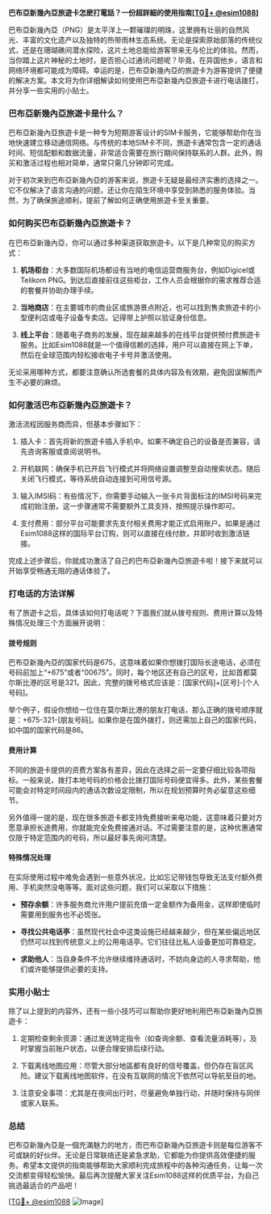 **巴布亞新幾內亞旅遊卡怎麽打電話？一份超詳細的使用指南[[TG💪+ @esim1088](https://t.me/s/esim1088)]**

巴布亞新幾內亞（PNG）是太平洋上一颗璀璨的明珠，这里拥有壮丽的自然风光、丰富的文化遗产以及独特的热带雨林生态系统。无论是探索原始部落的传统仪式，还是在珊瑚礁间潜水探险，这片土地总能给游客带来无与伦比的体验。然而，当你踏上这片神秘的土地时，是否担心过通讯问题呢？毕竟，在异国他乡，语言和网络环境都可能成为障碍。幸运的是，巴布亞新幾內亞的旅遊卡为游客提供了便捷的解决方案。本文将为你详细解读如何使用巴布亞新幾內亞旅遊卡进行电话拨打，并分享一些实用的小贴士。

### 巴布亞新幾內亞旅遊卡是什么？

巴布亞新幾內亞旅遊卡是一种专为短期游客设计的SIM卡服务，它能够帮助你在当地快速建立移动通信网络。与传统的本地SIM卡不同，旅遊卡通常包含一定的通话时间、短信配额和数据流量，非常适合需要在旅行期间保持联系的人群。此外，购买和激活过程也相对简单，通常只需几分钟即可完成。

对于初次来到巴布亞新幾內亞的游客来说，旅遊卡无疑是最经济实惠的选择之一。它不仅解决了语言沟通的问题，还让你在陌生环境中享受到熟悉的服务体验。当然，为了确保旅途顺利，提前了解如何正确使用旅遊卡至关重要。

### 如何购买巴布亞新幾內亞旅遊卡？

在巴布亞新幾內亞，你可以通过多种渠道获取旅遊卡。以下是几种常见的购买方式：

1. **机场柜台**：大多数国际机场都设有当地的电信运营商服务台，例如Digicel或Telikom PNG。到达后直接前往这些柜台，工作人员会根据你的需求推荐合适的套餐并协助办理手续。
   
2. **当地商店**：在主要城市的商业区或旅游景点附近，也可以找到售卖旅遊卡的小型便利店或电子设备专卖店。记得带上护照以验证身份信息。

3. **线上平台**：随着电子商务的发展，现在越来越多的在线平台提供预付费旅遊卡服务。比如Esim1088就是一个值得信赖的选择，用户可以直接在网上下单，然后在全球范围内轻松接收电子卡号并激活使用。

无论采用哪种方式，都要注意确认所选套餐的具体内容及有效期，避免因误解而产生不必要的麻烦。

### 如何激活巴布亞新幾內亞旅遊卡？

激活流程因服务商而异，但基本步骤如下：

1. 插入卡：首先将新的旅遊卡插入手机中。如果不确定自己的设备是否兼容，请先咨询客服或查阅说明书。

2. 开机联网：确保手机已开启飞行模式并将网络设置调整至自动搜索状态。随后关闭飞行模式，等待系统自动连接到可用信号源。

3. 输入IMSI码：有些情况下，你需要手动输入一张卡片背面标注的IMSI号码来完成初始注册。这一步骤通常不需要额外工具支持，按照提示操作即可。

4. 支付费用：部分平台可能要求先支付相关费用才能正式启用账户。如果是通过Esim1088这样的国际平台订购，则可以直接在线付款，并即时收到激活链接。

完成上述步骤后，你就成功激活了自己的巴布亞新幾內亞旅遊卡啦！接下来就可以开始享受畅通无阻的通话体验了。

### 打电话的方法详解

有了旅遊卡之后，具体该如何打电话呢？下面我们就从拨号规则、费用计算以及特殊情况处理三个方面展开说明：

#### 拨号规则

巴布亞新幾內亞的国家代码是675，这意味着如果你想拨打国际长途电话，必须在号码前加上“+675”或者“00675”。同时，每个地区还有自己的区号，比如首都莫尔斯比港的区号是321。因此，完整的拨号格式应该是：[国家代码]+[区号]-[个人号码]。

举个例子，假设你想给一位住在莫尔斯比港的朋友打电话，那么正确的拨号顺序就是：+675-321-[朋友号码]。如果你是在国外拨打，则还需加上自己的国家代码，如中国的国家代码是86。

#### 费用计算

不同的旅遊卡提供的资费方案各有差异，因此在选择之前一定要仔细比较各项指标。一般来说，拨打本地号码的价格会比拨打国际号码便宜得多。此外，某些套餐可能会对特定时间段内的通话次数设定限制，所以在规划预算时务必留意这些细节。

另外值得一提的是，现在很多旅遊卡都支持免费接听来电功能，这意味着只要对方愿意承担长途费用，你就能完全免费接通对话。不过需要注意的是，这种优惠通常仅限于特定范围内的号码，所以最好事先询问清楚。

#### 特殊情况处理

在实际使用过程中难免会遇到一些意外状况，比如忘记带钱包导致无法支付额外费用、手机突然没电等等。面对这些问题，我们可以采取以下措施：

- **预存余额**：许多服务商允许用户提前充值一定金额作为备用金，这样即使临时需要用到服务也不必慌张。
  
- **寻找公共电话亭**：虽然现代社会中这类设施已经越来越少，但在某些偏远地区仍然可以找到传统意义上的公用电话亭。它们往往比私人设备更加可靠稳定。

- **求助他人**：当自身条件不允许继续维持通话时，不妨向身边的人寻求帮助，他们或许能够提供必要的支持。

### 实用小贴士

除了以上提到的内容外，还有一些小技巧可以帮助你更好地利用巴布亞新幾內亞旅遊卡：

1. 定期检查剩余资源：通过发送特定指令（如查询余额、查看流量消耗等），及时掌握当前账户状态，以便合理安排后续行动。

2. 下载离线地图应用：尽管大部分地區都有良好的信号覆盖，但仍存在盲区风险。建议下载离线地图软件，在没有互联网的情况下依然可以导航至目的地。

3. 注意安全事项：尤其是在夜间出行时，尽量避免单独行动，并随时保持与同伴或家人联系。

### 总结

巴布亞新幾內亞是一個充滿魅力的地方，而巴布亞新幾內亞旅遊卡则是每位游客不可或缺的好伙伴。无论是日常联络还是紧急求助，它都能为你提供高效便捷的服务。希望本文提供的指南能够帮助大家顺利完成旅程中的各种沟通任务，让每一次交流都变得轻松愉快。最后再次提醒大家关注Esim1088这样的优质平台，为自己挑选最适合的产品吧！

[[TG💪+ @esim1088](https://t.me/s/esim1088) ![Image](https://i.postimg.cc/4NQfJmqS/Snipaste-2025-05-13-00-14-12.png)]